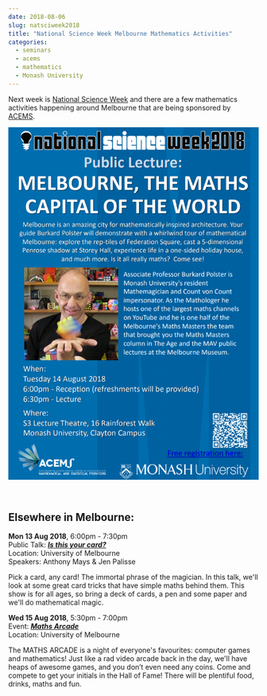 ```yaml
---
date: 2018-08-06
slug: natsciweek2018
title: "National Science Week Melbourne Mathematics Activities"
categories:
  - seminars
  - acems
  - mathematics
  - Monash University
---
```


Next week is [National Science Week](https://www.scienceweek.net.au/) and there are a few mathematics activities happening around Melbourne that are being sponsored by [ACEMS](https://acems.org.au).

[![](/img/PolsterLecture2018.png)](https://www.eventbrite.com/e/melbourne-the-maths-captial-of-the-world-tickets-48783867862)

&nbsp;

## Elsewhere in Melbourne:

**Mon 13 Aug 2018**, 6:00pm - 7:30pm<br>
Public Talk: **[*Is this your card?*](https://festival.science.unimelb.edu.au/home/2018-program/is-this-your-card)**<br>
Location: University of Melbourne<br>
Speakers: Anthony Mays & Jen Palisse

Pick a card, any card! The immortal phrase of the magician. In this talk, we'll look at some great card tricks that have simple maths behind them. This show is for all ages, so bring a deck of cards, a pen and some paper and we'll do mathematical magic.

**Wed 15 Aug 2018**, 5:30pm - 7:00pm<br>
Event: **[*Maths Arcade*](https://festival.science.unimelb.edu.au/home/2018-program/maths-arcade)**<br>
Location: University of Melbourne

The MATHS ARCADE is a night of everyone's favourites: computer games and mathematics! Just like a rad video arcade back in the day, we'll have heaps of awesome games, and you don’t even need any coins. Come and compete to get your initials in the Hall of Fame! There will be plentiful food, drinks, maths and fun.
